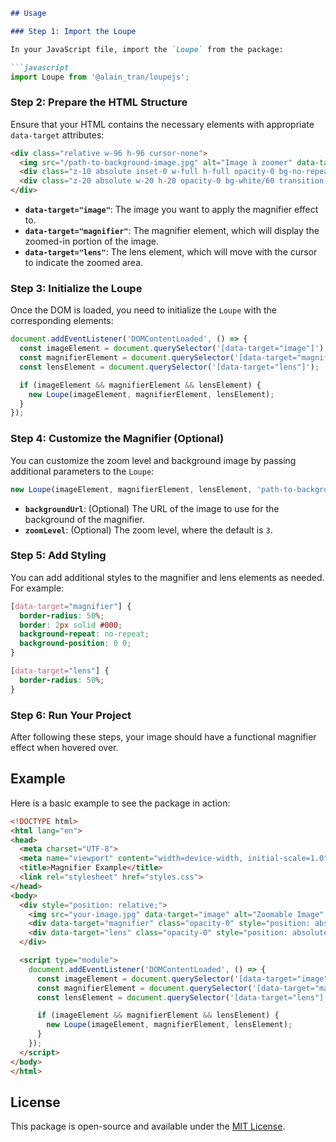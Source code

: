 ```markdown
## Usage

### Step 1: Import the Loupe

In your JavaScript file, import the `Loupe` from the package:

```javascript
import Loupe from '@alain_tran/loupejs';
```

### Step 2: Prepare the HTML Structure

Ensure that your HTML contains the necessary elements with appropriate `data-target` attributes:

```html
<div class="relative w-96 h-96 cursor-none">
  <img src="/path-to-background-image.jpg" alt="Image à zoomer" data-target="image" class="w-full h-full object-cover">
  <div class="z-10 absolute inset-0 w-full h-full opacity-0 bg-no-repeat pointer-events-none transition-opacity duration-300" data-target="magnifier"></div>
  <div class="z-20 absolute w-20 h-20 opacity-0 bg-white/60 transition-opacity duration-300 pointer-events-none" data-target="lens"></div>
</div>
```

- **`data-target="image"`**: The image you want to apply the magnifier effect to.
- **`data-target="magnifier"`**: The magnifier element, which will display the zoomed-in portion of the image.
- **`data-target="lens"`**: The lens element, which will move with the cursor to indicate the zoomed area.

### Step 3: Initialize the Loupe

Once the DOM is loaded, you need to initialize the `Loupe` with the corresponding elements:

```javascript
document.addEventListener('DOMContentLoaded', () => {
  const imageElement = document.querySelector('[data-target="image"]');
  const magnifierElement = document.querySelector('[data-target="magnifier"]');
  const lensElement = document.querySelector('[data-target="lens"]');

  if (imageElement && magnifierElement && lensElement) {
    new Loupe(imageElement, magnifierElement, lensElement);
  }
});
```

### Step 4: Customize the Magnifier (Optional)

You can customize the zoom level and background image by passing additional parameters to the `Loupe`:

```javascript
new Loupe(imageElement, magnifierElement, lensElement, 'path-to-background-image.jpg', 4);
```

- **`backgroundUrl`**: (Optional) The URL of the image to use for the background of the magnifier.
- **`zoomLevel`**: (Optional) The zoom level, where the default is `3`.

### Step 5: Add Styling

You can add additional styles to the magnifier and lens elements as needed. For example:

```css
[data-target="magnifier"] {
  border-radius: 50%;
  border: 2px solid #000;
  background-repeat: no-repeat;
  background-position: 0 0;
}

[data-target="lens"] {
  border-radius: 50%;
}
```

### Step 6: Run Your Project

After following these steps, your image should have a functional magnifier effect when hovered over.

## Example

Here is a basic example to see the package in action:

```html
<!DOCTYPE html>
<html lang="en">
<head>
  <meta charset="UTF-8">
  <meta name="viewport" content="width=device-width, initial-scale=1.0">
  <title>Magnifier Example</title>
  <link rel="stylesheet" href="styles.css">
</head>
<body>
  <div style="position: relative;">
    <img src="your-image.jpg" data-target="image" alt="Zoomable Image" style="width: 100%; height: auto;">
    <div data-target="magnifier" class="opacity-0" style="position: absolute; width: 100px; height: 100px; pointer-events: none;"></div>
    <div data-target="lens" class="opacity-0" style="position: absolute; width: 50px; height: 50px; border: 2px solid #000;"></div>
  </div>

  <script type="module">
    document.addEventListener('DOMContentLoaded', () => {
      const imageElement = document.querySelector('[data-target="image"]');
      const magnifierElement = document.querySelector('[data-target="magnifier"]');
      const lensElement = document.querySelector('[data-target="lens"]');

      if (imageElement && magnifierElement && lensElement) {
        new Loupe(imageElement, magnifierElement, lensElement);
      }
    });
  </script>
</body>
</html>
```

## License

This package is open-source and available under the [MIT License](LICENSE).
